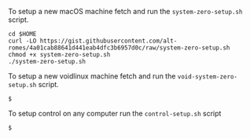 To setup a new macOS machine fetch and run the `system-zero-setup.sh` script.
```
cd $HOME
curl -LO https://gist.githubusercontent.com/alt-romes/4a01cab88641d441eab4dfc3b6957d0c/raw/system-zero-setup.sh
chmod +x system-zero-setup.sh
./system-zero-setup.sh
```

To setup a new voidlinux machine fetch and run the `void-system-zero-setup.sh` script.
```
$
```

To setup control on any computer run the `control-setup.sh` script
```
$
```
